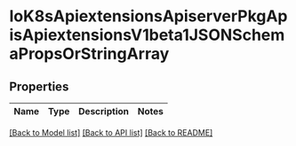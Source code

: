 # IoK8sApiextensionsApiserverPkgApisApiextensionsV1beta1JSONSchemaPropsOrStringArray

## Properties
Name | Type | Description | Notes
------------ | ------------- | ------------- | -------------

[[Back to Model list]](../README.md#documentation-for-models) [[Back to API list]](../README.md#documentation-for-api-endpoints) [[Back to README]](../README.md)


